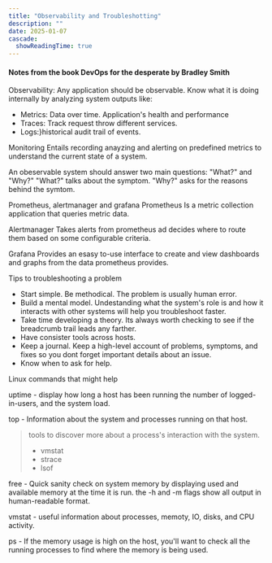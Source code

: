 ```yaml
---
title: "Observability and Troubleshotting"
description: ""
date: 2025-01-07
cascade:
  showReadingTime: true
---
```


#### Notes from the book DevOps for the desperate by Bradley Smith

Observability: Any application should be observable. Know what it is doing internally by analyzing system outputs like:

- Metrics: Data over time. Application's health and performance
- Traces: Track request throw different services.
- Logs:}historical audit trail of events.

Monitoring
Entails recording anayzing and alerting on predefined metrics to understand the current state of a system.

An obeservable system should answer two main questions:
"What?" and "Why?"
"What?" talks about the symptom.
"Why?" asks for the reasons behind the symtom.


Prometheus, alertmanager and grafana
Prometheus
Is a metric collection application that queries metric data.

Alertmanager
Takes alerts from prometheus ad decides where to route them based on some configurable criteria.

Grafana
Provides an esasy to-use interface to create and view dashboards and graphs from the data prometheus provides.

Tips to troubleshooting a problem
- Start simple. Be methodical. The problem is usually human error.
- Build a mental model. Undestanding what the system's role  is and how it interacts with other systems will help you troubleshoot faster.
- Take time developing a theory. Its always worth checking to see if the breadcrumb trail leads any farther.
- Have consister tools across hosts.
- Keep a journal. Keep a high-level account of problems, symptoms, and fixes so you dont forget important details about an issue.
- Know when to ask for help. 



Linux commands that might help

uptime - display how long a host has been running  the number of logged-in-users, and the system load.

top - Information about the system and processes running on that host.


> tools to discover more about a process's interaction with the system.
> - vmstat
> - strace
> - lsof


free - Quick sanity check on system memory by displaying used and available memory at the time it is run. the -h and -m flags  show all output in human-readable format.

vmstat - useful information about processes, memoty, IO, disks, and CPU activity.

ps - If the memory usage is high on the host, you'll want to check all the running processes to find where the memory is being used.


 


